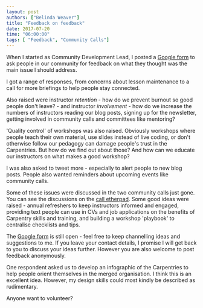 ```yaml
---
layout: post
authors: ["Belinda Weaver"]
title: "Feedback on feedback"
date: 2017-07-20
time: "06:00:00"
tags: [ "Feedback", "Community Calls"]
---
```


When I started as Community Development Lead, I posted a [Google form](https://docs.google.com/forms/d/e/1FAIpQLSeyLIAMdh9ylq-LhgZm4XK7PNsLaiWOUiEScCS-br1EO0pXrQ/viewform) to ask people in our community for feedback on what they thought was the main issue I should address.

I got a range of responses, from concerns about lesson maintenance to a call for more briefings to help people stay connected.

Also raised were instructor *retention* - how do we prevent burnout so good people don't leave? - and instructor *involvement* - how do we increase the numbers of instructors reading our blog posts, signing up for the newsletter, getting involved in community calls and committees like mentoring?

'Quality control' of workshops was also raised. Obviously workshops where people teach their own material, use slides instead of live coding, or don't otherwise follow our pedagogy can damage people's trust in the Carpentries. But how do we find out about those? And how can we educate our instructors on what makes a good workshop?

I was also asked to tweet more - especially to alert people to new blog posts. People also wanted reminders about upcoming events like community calls.

Some of these issues were discussed in the two community calls just gone. You can see the discussions on the [call etherpad](http://pad.software-carpentry.org/community-call-2017-07-20). Some good ideas were raised - annual refreshers to keep instructors informed and engaged, providing text people can use in CVs and job applications on the benefits of Carpentry skills and training, and building a workshop 'playbook' to centralise checklists and tips.

The [Google form](https://docs.google.com/forms/d/e/1FAIpQLSeyLIAMdh9ylq-LhgZm4XK7PNsLaiWOUiEScCS-br1EO0pXrQ/viewform) is still open - feel free to keep channelling ideas and suggestions to me. If you leave your contact details, I promise I will get back to you to discuss your ideas further. However you are also welcome to post feedback anonymously.

One respondent asked us to develop an infographic of the Carpentries to help people orient themselves in the merged organisation. I think this is an excellent idea. However, my design skills could most kindly be described as rudimentary.

Anyone want to volunteer?
